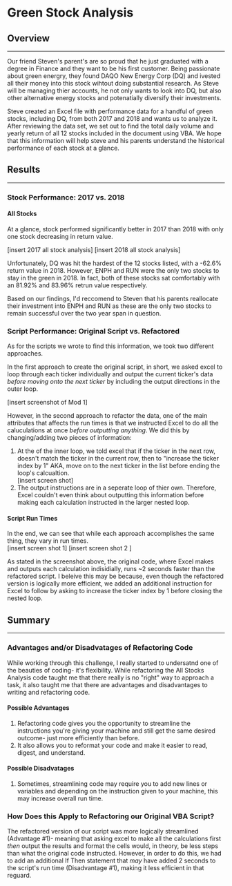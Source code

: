 # Green Stock Analysis 
## Overview
---
Our friend Steven's parent's are so proud that he just graduated with a degree in Finance and they want to be his first customer. Being passionate about green energry, they found DAQO New Energy Corp (DQ) and ivested all their money into this stock wihtout doing substantial research.  As Steve will be managing thier accounts, he not only wants to look into DQ, but also other alternative energy stocks and potenatially diversify their investments.

Steve created an Excel file with performance data for a handful of green stocks, including DQ, from both 2017 and 2018 and wants us to analyze it.  After reviewing the data set, we set out to find the total daily volume and yearly return of all 12 stocks included in the document using VBA.  We hope that this information will help steve and his parents understand the historical performance of each stock at a glance.  

## Results 
---
### Stock Performance: 2017 vs. 2018 
#### All Stocks
At a glance, stock performed significantly better in 2017 than 2018 with only one stock decreasing in return value.  

[insert 2017 all stock analysis]
[insert 2018 all stock analysis]

Unfortunately, DQ was hit the hardest of the 12 stocks listed, with a -62.6% return value in 2018.  However, ENPH and RUN were the only two stocks to stay in the green in 2018.  In fact, both of these stocks sat comfortably with an 81.92% and 83.96% retrun value respectively.      

Based on our findings, I'd reccomend to Steven that his parents reallocate their investment into ENPH and RUN as these are the only two stocks to remain successful over the two year span in question.  

### Script Performance: Original Script vs. Refactored 
As for the scripts we wrote to find this information, we took two different approaches.  

In the first approach to create the original script, in short, we asked excel to loop through each ticker individually and output the current ticker's data *before moving onto the next ticker* by including the output directions in the outer loop.  

[insert screenshot of Mod 1]

However, in the second approach to refactor the data, one of the main attributes that affects the run times is that we instructed Excel to do all the caluculations at once *before outputting anything*.  We did this by changing/adding two pieces of information:
1. At the of the inner loop, we told excel that if the ticker in the next row, doesn't match the ticker in the current row, then to "increase the ticker index by 1" AKA, move on to the next ticker in the list before ending the loop's calcualtion.  
[insert screen shot]
2. The output instructions are in a seperate loop of thier own.  Therefore, Excel couldn't even think about outputting this information before making each calculation instructed in the larger nested loop.  

#### Script Run Times 
In the end, we can see that while each approach accomplishes the same thing, they vary in run times.   
[insert screen shot 1]
[insert screen shot 2 ]

As stated in the screenshot above, the original code, where Excel makes and outputs each calculation indisidially, runs ~2 seconds faster than the refactored script.  I beleive this may be because, even though the refactored version is logically more efficient, we added an additional instruction for Excel to follow by asking to increase the ticker index by 1 before closing the nested loop.  

## Summary
---
### Advantages and/or Disadvatages of Refactoring Code
While working through this challenge, I really started to undersatnd one of the beauties of coding- it's flexibility.  While refactoring the All Stocks Analysis code taught me that there really is no "right" way to approach a task, it also taught me that there are advantages and disadvantages to writing and refactoring code.  
#### Possible Advantages
1. Refactoring code gives you the opportunity to streamline the instructions you're giving your machine and still get the same desired outcome- just more efficiently than before.     
2. It also allows you to reformat your code and make it easier to read, digest, and understand.  

#### Possible Disadvatages 
1. Sometimes, streamlining code may require you to add new lines or variables and depending on the instruction given to your machine, this may increase overall run time.  

### How Does this Apply to Refactoring our Original VBA Script?
The refactored version of our script was more logically streamlined (Advantage #1)- meaning that asking excel to make all the calculations first *then* output the results and format the cells would, in theory, be less steps than what the original code instructed.  However,  in order to do this, we had to add an additional If Then statement that *may* have added 2 seconds to the script's run time (Disadvantage #1), making it less efficient in that reguard.   
